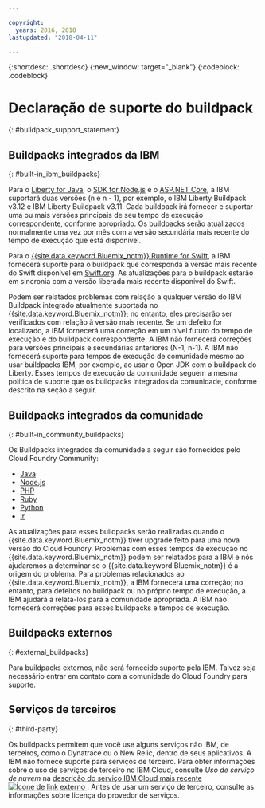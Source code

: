 ```yaml
---

copyright:
  years: 2016, 2018
lastupdated: "2018-04-11"

---
```


{:shortdesc: .shortdesc}
{:new_window: target="_blank"}
{:codeblock: .codeblock}

# Declaração de suporte do buildpack
{: #buildpack_support_statement}


## Buildpacks integrados da IBM
{: #built-in_ibm_buildpacks}

Para o [Liberty for Java](/docs/runtimes/liberty/index.html), o
[SDK for Node.js](/docs/runtimes/nodejs/index.html) e o [ASP.NET
Core](/docs/runtimes/dotnet/index.html), a IBM suportará duas versões (n e n - 1), por exemplo, o IBM Liberty Buildpack v3.12 e IBM Liberty
Buildpack v3.11. Cada buildpack irá fornecer e suportar uma ou mais versões principais de seu tempo de execução correspondente, conforme apropriado. Os buildpacks serão atualizados normalmente uma vez por mês com a versão secundária mais recente do tempo de execução que está disponível.

Para o [ {{site.data.keyword.Bluemix_notm}} Runtime for Swift](/docs/runtimes/swift/index.html), a
IBM fornecerá suporte para o buildpack que corresponda à versão mais recente do Swift disponível em [Swift.org](http://swift.org). As atualizações para o buildpack estarão em sincronia com a versão liberada mais recente disponível do Swift.

Podem ser relatados problemas com relação a qualquer versão do IBM Buildpack integrado atualmente suportada no {{site.data.keyword.Bluemix_notm}}; no entanto, eles precisarão ser verificados com relação à versão mais recente. Se um defeito for localizado, a IBM fornecerá uma correção em um nível futuro do tempo de execução e do buildpack correspondente. A IBM não fornecerá correções para versões principais e secundárias
anteriores (N-1, n-1). A IBM não fornecerá suporte para tempos de execução de comunidade mesmo ao usar buildpacks IBM, por exemplo, ao usar o Open JDK com o buildpack do Liberty. Esses tempos de execução da comunidade seguem a mesma política de suporte que os buildpacks integrados da comunidade, conforme
descrito na seção a seguir.

## Buildpacks integrados da comunidade
{: #built-in_community_buildpacks}

Os Buildpacks integrados da comunidade a seguir são fornecidos pelo Cloud Foundry Community:

* [Java](/docs/runtimes/tomcat/index.html)
* [Node.js](https://github.com/cloudfoundry/nodejs-buildpack)
* [PHP](/docs/runtimes/php/index.html)
* [Ruby](/docs/runtimes/ruby/index.html)
* [Python](/docs/runtimes/python/index.html)
* [Ir](/docs/runtimes/go/index.html)

As atualizações para esses buildpacks serão realizadas quando o {{site.data.keyword.Bluemix_notm}} tiver upgrade
feito para uma nova versão do Cloud Foundry. Problemas com esses tempos de execução no {{site.data.keyword.Bluemix_notm}} podem ser relatados para a IBM e nós ajudaremos a determinar se o {{site.data.keyword.Bluemix_notm}} é a origem do problema. Para problemas relacionados ao {{site.data.keyword.Bluemix_notm}}, a IBM fornecerá uma correção; no
entanto, para defeitos no buildpack ou no próprio tempo de execução, a IBM ajudará a relatá-los para a comunidade apropriada. A IBM
não fornecerá correções para esses buildpacks e tempos de execução.

## Buildpacks externos
{: #external_buildpacks}

Para buildpacks externos, não será fornecido suporte pela IBM. Talvez seja necessário entrar em contato com a comunidade do
Cloud Foundry para suporte.

## Serviços de terceiros
{: #third-party}

Os buildpacks permitem que você use alguns serviços não IBM, de terceiros, como o Dynatrace ou o New Relic, dentro de seus
aplicativos. A IBM não fornece suporte para serviços de terceiro. Para obter informações sobre o uso de serviços de terceiro no IBM
Cloud, consulte _Uso de serviço de nuvem_ na
[descrição do serviço IBM Cloud mais recente
![Ícone de link externo](../../icons/launch-glyph.svg "Ícone de link externo") ](https://www-03.ibm.com/software/sla/sladb.nsf/sla/bm). Antes de usar um serviço de terceiro, consulte as informações sobre licença do provedor de serviços.
